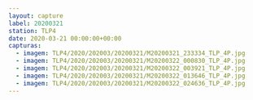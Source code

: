 ```yaml
---
layout: capture
label: 20200321
station: TLP4
date: 2020-03-21 00:00:00+00:00
capturas:
  - imagem: TLP4/2020/202003/20200321/M20200321_233334_TLP_4P.jpg
  - imagem: TLP4/2020/202003/20200321/M20200322_000830_TLP_4P.jpg
  - imagem: TLP4/2020/202003/20200321/M20200322_003921_TLP_4P.jpg
  - imagem: TLP4/2020/202003/20200321/M20200322_013646_TLP_4P.jpg
  - imagem: TLP4/2020/202003/20200321/M20200322_024636_TLP_4P.jpg
---
```

